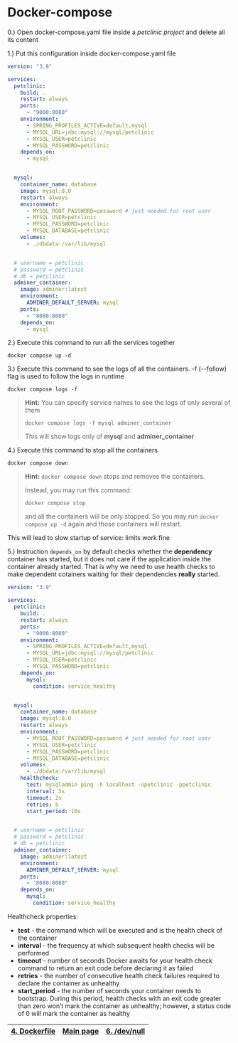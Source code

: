 # Docker-compose

0.) Open docker-compose.yaml file inside a _petclinic project_ and delete all its content

1.) Put this configuration inside docker-compose.yaml file

```yaml
version: "3.9"

services:
  petclinic:
    build: .
    restart: always
    ports:
      - "9000:8080"
    environment:
      - SPRING_PROFILES_ACTIVE=default,mysql
      - MYSQL_URL=jdbc:mysql://mysql/petclinic
      - MYSQL_USER=petclinic
      - MYSQL_PASSWORD=petclinic
    depends_on:
      - mysql


  mysql:
    container_name: database
    image: mysql:8.0
    restart: always
    environment:
      - MYSQL_ROOT_PASSWORD=password # just needed for root user
      - MYSQL_USER=petclinic
      - MYSQL_PASSWORD=petclinic
      - MYSQL_DATABASE=petclinic
    volumes:
      - ./dbdata:/var/lib/mysql


  # username = petclinic
  # password = petclinic
  # db = petclinic
  adminer_container:
    image: adminer:latest
    environment:
      ADMINER_DEFAULT_SERVER: mysql
    ports:
      - "8080:8080"
    depends_on:
      - mysql

```
2.) Execute this command to run all the services together

```shell
docker compose up -d
```

3.) Execute this command to see the logs of all the containers.
-f (--follow) flag is used to follow the logs in runtime

```shell
docker compose logs -f
```

> **Hint:** You can specify service names to see the logs of only several of them
> ```
> docker compose logs -f mysql adminer_container
> ```
> This will show logs only of **mysql** and **adminer_container**

4.) Execute this command to stop all the containers

```shell
docker compose down
```

> **Hint:** ```docker compose down``` stops and removes the containers.
>
> Instead, you may run this command:
> ```shell
> docker compose stop
> ```
> and all the containers will be only stopped. So you may run ```docker compose up -d``` again and those containers will restart.

This will lead to slow startup of service: limits work fine


5.) Instruction ```depends_on``` by default checks whether the **dependency**
container has started, but it does not care if the application inside the container
already started. That is why we need to use health checks to make dependent cotainers 
waiting for their dependencies **really** started.

```yaml
version: "3.9"

services:
  petclinic:
    build: .
    restart: always
    ports:
      - "9000:8080"
    environment:
      - SPRING_PROFILES_ACTIVE=default,mysql
      - MYSQL_URL=jdbc:mysql://mysql/petclinic
      - MYSQL_USER=petclinic
      - MYSQL_PASSWORD=petclinic
    depends_on:
      mysql:
        condition: service_healthy


  mysql:
    container_name: database
    image: mysql:8.0
    restart: always
    environment:
      - MYSQL_ROOT_PASSWORD=password # just needed for root user
      - MYSQL_USER=petclinic
      - MYSQL_PASSWORD=petclinic
      - MYSQL_DATABASE=petclinic
    volumes:
      - ./dbdata:/var/lib/mysql
    healthcheck:
      test: mysqladmin ping -h localhost -upetclinic -ppetclinic
      interval: 5s
      timeout: 2s
      retries: 5
      start_period: 10s


  # username = petclinic
  # password = petclinic
  # db = petclinic
  adminer_container:
    image: adminer:latest
    environment:
      ADMINER_DEFAULT_SERVER: mysql
    ports:
      - "8080:8080"
    depends_on:
      mysql:
        condition: service_healthy
```
Healthcheck properties:
* **test** - the command which will be executed and is the health check of the container
* **interval** - the frequency at which subsequent health checks will be performed
* **timeout** - number of seconds Docker awaits for your health check command to return an exit code before declaring it as failed
* **retries** - the number of consecutive health check failures required to declare the container as unhealthy
* **start_period** - the number of seconds your container needs to bootstrap. During this period, health checks with an exit code greater 
than zero won’t mark the container as unhealthy; however, a status code of 0 will mark the container as healthy


| [4. Dockerfile ](5_Dockerfile.md) | [Main page](README.md) | [6. /dev/null ](README.md) |
|-----------------------------------|------------------------|----------------------------|

